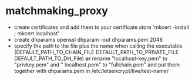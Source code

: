 # matchmaking_proxy
- create certificates and add them to your certificate store 'mkcert -install ; mkcert localhost'
- create dhparams openssl dhparam -out dhparams.pem 2048
- specify the path to the file plus the name when calling the executable (DEFAULT_PATH_TO_CHAIN_FILE
  DEFAULT_PATH_TO_PRIVATE_FILE DEFAULT_PATH_TO_DH_File) **or** rename "localhost-key.pem" to "privkey.pem" and "
  localhost.pem" to "fullchain.pem" and put them together with
  dhparams.pem in /etc/letsencrypt/live/test-name/
